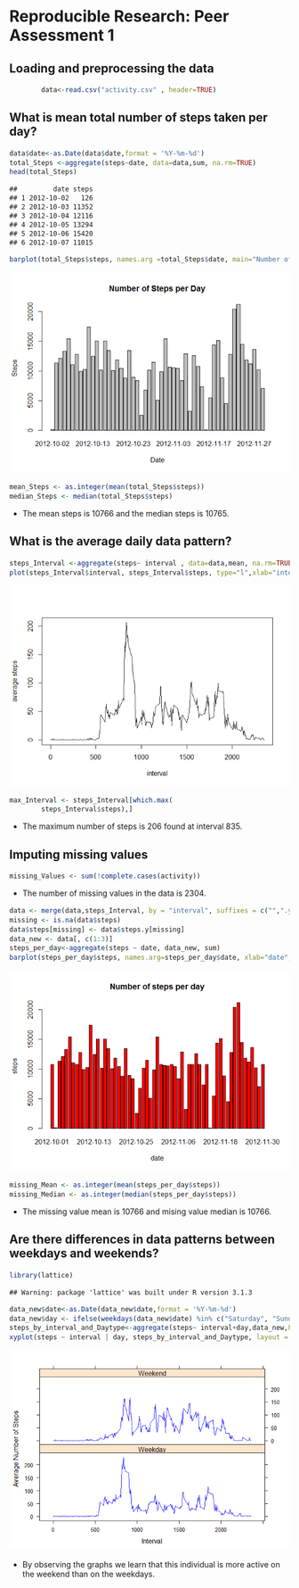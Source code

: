 # Reproducible Research: Peer Assessment 1

## Loading and preprocessing the data

```r
        data<-read.csv("activity.csv" , header=TRUE)
```



## What is mean total number of steps taken per day?

```r
data$date<-as.Date(data$date,format = '%Y-%m-%d')
total_Steps <-aggregate(steps~date, data=data,sum, na.rm=TRUE)
head(total_Steps)
```

```
##         date steps
## 1 2012-10-02   126
## 2 2012-10-03 11352
## 3 2012-10-04 12116
## 4 2012-10-05 13294
## 5 2012-10-06 15420
## 6 2012-10-07 11015
```

```r
barplot(total_Steps$steps, names.arg =total_Steps$date, main="Number of Steps per Day",xlab="Date", ylab="Steps")
```

![](PA1_template_files/figure-html/MEan-1.png) 

```r
mean_Steps <- as.integer(mean(total_Steps$steps))
median_Steps <- median(total_Steps$steps)
```

* The mean steps is 10766 and the median steps is 10765.

## What is the average daily data pattern?


```r
steps_Interval <-aggregate(steps~ interval , data=data,mean, na.rm=TRUE)
plot(steps_Interval$interval, steps_Interval$steps, type="l",xlab="interval",ylab="average steps")
```

![](PA1_template_files/figure-html/Patter-1.png) 

```r
max_Interval <- steps_Interval[which.max(  
        steps_Interval$steps),]
```

*  The maximum number of steps is 206 found at interval 835.


## Imputing missing values

```r
missing_Values <- sum(!complete.cases(activity))
```
* The number of missing values in the data is 2304.



```r
data <- merge(data,steps_Interval, by = "interval", suffixes = c("",".y"))
missing <- is.na(data$steps)
data$steps[missing] <- data$steps.y[missing]
data_new <- data[, c(1:3)]
steps_per_day<-aggregate(steps ~ date, data_new, sum)
barplot(steps_per_day$steps, names.arg=steps_per_day$date, xlab="date", ylab="steps", main="Number of steps per day", col="red")
```

![](PA1_template_files/figure-html/Impute2-1.png) 

```r
missing_Mean <- as.integer(mean(steps_per_day$steps))
missing_Median <- as.integer(median(steps_per_day$steps))
```
*  The missing value mean is 10766 and mising value median is 10766. 



## Are there differences in data patterns between weekdays and weekends?


```r
library(lattice)
```

```
## Warning: package 'lattice' was built under R version 3.1.3
```

```r
data_new$date<-as.Date(data_new$date,format = '%Y-%m-%d')
data_new$day <- ifelse(weekdays(data_new$date) %in% c("Saturday", "Sunday"),'Weekend','Weekday')
steps_by_interval_and_Daytype<-aggregate(steps~ interval+day,data_new,FUN="mean")
xyplot(steps ~ interval | day, steps_by_interval_and_Daytype, layout = c(1, 2), type = "l", col="blue", xlab="Interval", ylab="Average Number of Steps")
```

![](PA1_template_files/figure-html/Differences-1.png) 

*  By observing the graphs we learn that this individual is more active on the weekend than on the weekdays. 
